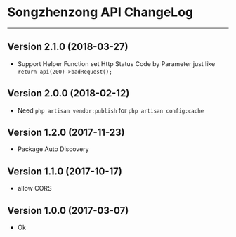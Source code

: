 # Songzhenzong API ChangeLog

---

## Version 2.1.0 (2018-03-27)

- Support Helper Function set Http Status Code by Parameter just like `return api(200)->badRequest();`

## Version 2.0.0 (2018-02-12)

- Need `php artisan vendor:publish` for `php artisan config:cache`

## Version 1.2.0 (2017-11-23)

- Package Auto Discovery

## Version 1.1.0 (2017-10-17)

- allow CORS

## Version 1.0.0 (2017-03-07)

- Ok
